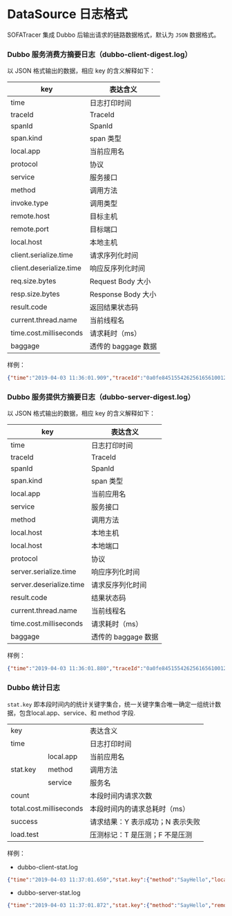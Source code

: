 # DataSource 日志格式

SOFATracer 集成 Dubbo 后输出请求的链路数据格式，默认为 `JSON` 数据格式。

### Dubbo 服务消费方摘要日志（dubbo-client-digest.log）

以 JSON 格式输出的数据，相应 key 的含义解释如下：

key | 表达含义
--------- | -------------
 time | 日志打印时间
 traceId | TraceId
 spanId | SpanId
 span.kind | span 类型
 local.app | 当前应用名
 protocol | 协议
 service | 服务接口
 method | 调用方法
 invoke.type| 调用类型
 remote.host | 目标主机
 remote.port | 目标端口
 local.host | 本地主机
 client.serialize.time | 请求序列化时间
 client.deserialize.time | 响应反序列化时间
 req.size.bytes | Request Body 大小
 resp.size.bytes | Response Body 大小
 result.code | 返回结果状态码
 current.thread.name | 当前线程名
 time.cost.milliseconds | 请求耗时（ms）
 baggage | 透传的 baggage 数据

样例：

```json
{"time":"2019-04-03 11:36:01.909","traceId":"0a0fe8451554262561656100126684","spanId":"0","span.kind":"client","local.app":"dubbo-consumer","protocol":"dubbo","service":"com.alipay.sofa.tracer.examples.dubbo.facade.HelloService","method":"SayHello","invoke.type":"sync","remote.host":"10.15.232.69","remote.port":"20880","local.host":"10.15.232.69","client.serialize.time":35,"client.deserialize.time":0,"req.size.bytes":323,"resp.size.bytes":323,"result.code":"00","current.thread.name":"main","time.cost.milliseconds":252,"baggage":""}
```
### Dubbo 服务提供方摘要日志（dubbo-server-digest.log）

以 JSON 格式输出的数据，相应 key 的含义解释如下：

key | 表达含义
--------- | -------------
 time | 日志打印时间
 traceId | TraceId
 spanId | SpanId
 span.kind | span 类型
 local.app | 当前应用名
 service | 服务接口
 method | 调用方法
 local.host | 本地主机
 local.host | 本地端口
 protocol | 协议
 server.serialize.time | 响应序列化时间
 server.deserialize.time | 请求反序列化时间
 result.code | 结果状态码
 current.thread.name | 当前线程名
 time.cost.milliseconds | 请求耗时（ms）
 baggage | 透传的 baggage 数据

样例：

```json
{"time":"2019-04-03 11:36:01.880","traceId":"0a0fe8451554262561656100126684","spanId":"0","span.kind":"server","local.app":"dubbo-provider","service":"com.alipay.sofa.tracer.examples.dubbo.facade.HelloService","method":"SayHello","local.host":"10.15.232.69","local.port":"54178","protocol":"dubbo","server.serialize.time":0,"server.deserialize.time":27,"result.code":"00","current.thread.name":"DubboServerHandler-10.15.232.69:20880-thread-2","time.cost.milliseconds":3,"baggage":""}
```

### Dubbo 统计日志

`stat.key` 即本段时间内的统计关键字集合，统一关键字集合唯一确定一组统计数据，包含local.app、service、和 method 字段.

<table>
   <tr>
      <td colspan="2">key</td>
      <td>表达含义</td>
   </tr>
   <tr>
      <td colspan="2">time</td>
      <td>日志打印时间</td>
   </tr>
   <tr>
      <td rowspan="3">stat.key</td>
      <td>local.app</td>
      <td>当前应用名</td>
   </tr>
   <tr>
      <td>method</td>
      <td>调用方法</td>
   </tr>
   <tr>
      <td> service </td>
      <td>服务名</td>
   </tr>
   <tr>
      <td colspan="2">count</td>
      <td>本段时间内请求次数</td>
   </tr>
   <tr>
      <td colspan="2">total.cost.milliseconds</td>
      <td>本段时间内的请求总耗时（ms）</td>
   </tr>
   <tr>
      <td colspan="2">success</td>
      <td>请求结果：Y 表示成功；N 表示失败</td>
   </tr>
   <tr>
      <td colspan="2">load.test</td>
      <td>压测标记：T 是压测；F 不是压测</td>
   </tr>
</table>

样例：

* dubbo-client-stat.log
```json
{"time":"2019-04-03 11:37:01.650","stat.key":{"method":"SayHello","local.app":"dubbo-consumer","service":"com.alipay.sofa.tracer.examples.dubbo.facade.HelloService"},"count":1,"total.cost.milliseconds":252,"success":"Y"}
```

* dubbo-server-stat.log
```json
{"time":"2019-04-03 11:37:01.872","stat.key":{"method":"SayHello","remote.app":"dubbo-provider","service":"com.alipay.sofa.tracer.examples.dubbo.facade.HelloService"},"count":1,"total.cost.milliseconds":3,"success":"Y"}
```